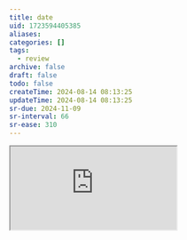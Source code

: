 ```yaml
---
title: date
uid: 1723594405385
aliases:
categories: []
tags:
  - review
archive: false
draft: false
todo: false
createTime: 2024-08-14 08:13:25
updateTime: 2024-08-14 08:13:25
sr-due: 2024-11-09
sr-interval: 66
sr-ease: 310
---
```


<iframe
  class="iframe_full"
  src="https://dict.youdao.com/result?word=date&lang=en"
>
</iframe>
